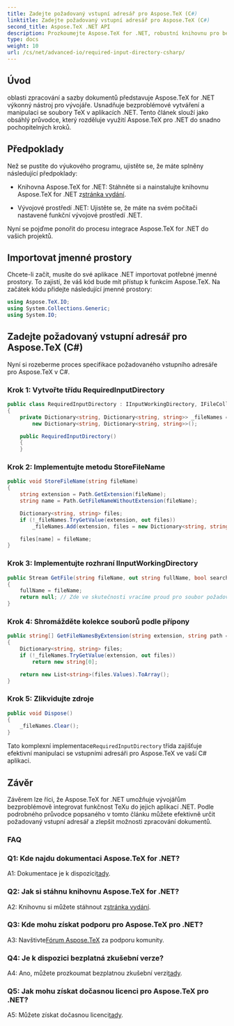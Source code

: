 ```yaml
---
title: Zadejte požadovaný vstupní adresář pro Aspose.TeX (C#)
linktitle: Zadejte požadovaný vstupní adresář pro Aspose.TeX (C#)
second_title: Aspose.TeX .NET API
description: Prozkoumejte Aspose.TeX for .NET, robustní knihovnu pro bezproblémovou integraci TeXu. Postupujte podle našeho podrobného průvodce.
type: docs
weight: 10
url: /cs/net/advanced-io/required-input-directory-csharp/
---
```

## Úvod

oblasti zpracování a sazby dokumentů představuje Aspose.TeX for .NET výkonný nástroj pro vývojáře. Usnadňuje bezproblémové vytváření a manipulaci se soubory TeX v aplikacích .NET. Tento článek slouží jako obsáhlý průvodce, který rozděluje využití Aspose.TeX pro .NET do snadno pochopitelných kroků.

## Předpoklady

Než se pustíte do výukového programu, ujistěte se, že máte splněny následující předpoklady:

-  Knihovna Aspose.TeX for .NET: Stáhněte si a nainstalujte knihovnu Aspose.TeX for .NET z[stránka vydání](https://releases.aspose.com/tex/net/).

- Vývojové prostředí .NET: Ujistěte se, že máte na svém počítači nastavené funkční vývojové prostředí .NET.

Nyní se pojďme ponořit do procesu integrace Aspose.TeX for .NET do vašich projektů.

## Importovat jmenné prostory

Chcete-li začít, musíte do své aplikace .NET importovat potřebné jmenné prostory. To zajistí, že váš kód bude mít přístup k funkcím Aspose.TeX. Na začátek kódu přidejte následující jmenné prostory:

```csharp
using Aspose.TeX.IO;
using System.Collections.Generic;
using System.IO;
```

## Zadejte požadovaný vstupní adresář pro Aspose.TeX (C#)

Nyní si rozeberme proces specifikace požadovaného vstupního adresáře pro Aspose.TeX v C#.

### Krok 1: Vytvořte třídu RequiredInputDirectory

```csharp
public class RequiredInputDirectory : IInputWorkingDirectory, IFileCollector
{
    private Dictionary<string, Dictionary<string, string>> _fileNames =
        new Dictionary<string, Dictionary<string, string>>();

    public RequiredInputDirectory()
    {
    }
```

### Krok 2: Implementujte metodu StoreFileName

```csharp
public void StoreFileName(string fileName)
{
    string extension = Path.GetExtension(fileName);
    string name = Path.GetFileNameWithoutExtension(fileName);

    Dictionary<string, string> files;
    if (!_fileNames.TryGetValue(extension, out files))
        _fileNames.Add(extension, files = new Dictionary<string, string>());

    files[name] = fileName;
}
```

### Krok 3: Implementujte rozhraní IInputWorkingDirectory

```csharp
public Stream GetFile(string fileName, out string fullName, bool searchSubdirectories = false)
{
    fullName = fileName;
    return null; // Zde ve skutečnosti vracíme proud pro soubor požadovaný jeho názvem.
}
```

### Krok 4: Shromážděte kolekce souborů podle přípony

```csharp
public string[] GetFileNamesByExtension(string extension, string path = null)
{
    Dictionary<string, string> files;
    if (!_fileNames.TryGetValue(extension, out files))
        return new string[0];

    return new List<string>(files.Values).ToArray();
}
```

### Krok 5: Zlikvidujte zdroje

```csharp
public void Dispose()
{
    _fileNames.Clear();
}
```

 Tato komplexní implementace`RequiredInputDirectory` třída zajišťuje efektivní manipulaci se vstupními adresáři pro Aspose.TeX ve vaší C# aplikaci.

## Závěr

Závěrem lze říci, že Aspose.TeX for .NET umožňuje vývojářům bezproblémově integrovat funkčnost TeXu do jejich aplikací .NET. Podle podrobného průvodce popsaného v tomto článku můžete efektivně určit požadovaný vstupní adresář a zlepšit možnosti zpracování dokumentů.

### FAQ

### Q1: Kde najdu dokumentaci Aspose.TeX for .NET?

 A1: Dokumentace je k dispozici[tady](https://reference.aspose.com/tex/net/).

### Q2: Jak si stáhnu knihovnu Aspose.TeX for .NET?

 A2: Knihovnu si můžete stáhnout z[stránka vydání](https://releases.aspose.com/tex/net/).

### Q3: Kde mohu získat podporu pro Aspose.TeX pro .NET?

 A3: Navštivte[Fórum Aspose.TeX](https://forum.aspose.com/c/tex/47) za podporu komunity.

### Q4: Je k dispozici bezplatná zkušební verze?

A4: Ano, můžete prozkoumat bezplatnou zkušební verzi[tady](https://releases.aspose.com/).

### Q5: Jak mohu získat dočasnou licenci pro Aspose.TeX pro .NET?

 A5: Můžete získat dočasnou licenci[tady](https://purchase.aspose.com/temporary-license/).